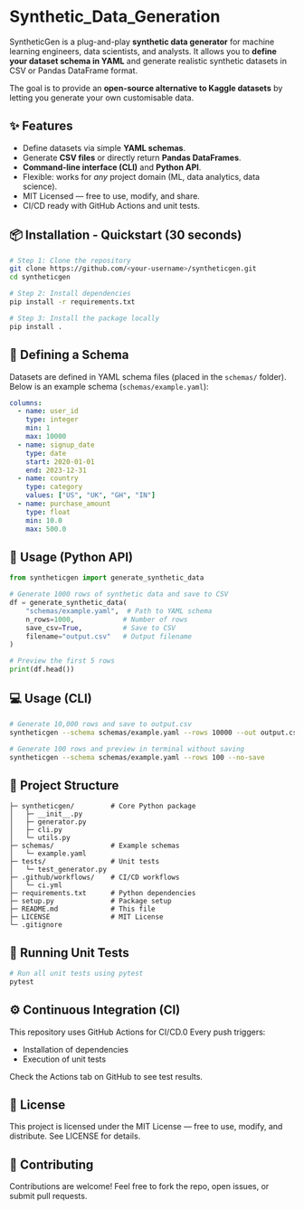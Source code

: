 # Synthetic_Data_Generation

SyntheticGen is a plug-and-play **synthetic data generator** for machine learning engineers, data scientists, and analysts. It allows you to **define your dataset schema in YAML** and generate realistic synthetic datasets in CSV or Pandas DataFrame format.

The goal is to provide an **open-source alternative to Kaggle datasets** by letting you generate your own customisable data.

## ✨ Features

- Define datasets via simple **YAML schemas**.
- Generate **CSV files** or directly return **Pandas DataFrames**.
- **Command-line interface (CLI)** and **Python API**.
- Flexible: works for *any* project domain (ML, data analytics, data science).
- MIT Licensed — free to use, modify, and share.
- CI/CD ready with GitHub Actions and unit tests.

## 📦 Installation - Quickstart (30 seconds)

```bash
# Step 1: Clone the repository
git clone https://github.com/<your-username>/syntheticgen.git
cd syntheticgen

# Step 2: Install dependencies
pip install -r requirements.txt

# Step 3: Install the package locally
pip install .
```

## 📝 Defining a Schema

Datasets are defined in YAML schema files (placed in the `schemas/` folder). Below is an example schema (`schemas/example.yaml`):

```yaml
columns:
  - name: user_id
    type: integer
    min: 1
    max: 10000
  - name: signup_date
    type: date
    start: 2020-01-01
    end: 2023-12-31
  - name: country
    type: category
    values: ["US", "UK", "GH", "IN"]
  - name: purchase_amount
    type: float
    min: 10.0
    max: 500.0
```

## 🐍 Usage (Python API)

```python
from syntheticgen import generate_synthetic_data

# Generate 1000 rows of synthetic data and save to CSV
df = generate_synthetic_data(
    "schemas/example.yaml",  # Path to YAML schema
    n_rows=1000,            # Number of rows
    save_csv=True,          # Save to CSV
    filename="output.csv"   # Output filename
)

# Preview the first 5 rows
print(df.head())
```

## 💻 Usage (CLI)

```bash
# Generate 10,000 rows and save to output.csv
syntheticgen --schema schemas/example.yaml --rows 10000 --out output.csv

# Generate 100 rows and preview in terminal without saving
syntheticgen --schema schemas/example.yaml --rows 100 --no-save
```

## 📂 Project Structure

```syntheticgen_project/
├─ syntheticgen/         # Core Python package
│   ├─ __init__.py
│   ├─ generator.py
│   ├─ cli.py
│   └─ utils.py
├─ schemas/              # Example schemas
│   └─ example.yaml
├─ tests/                # Unit tests
│   └─ test_generator.py
├─ .github/workflows/    # CI/CD workflows
│   └─ ci.yml
├─ requirements.txt      # Python dependencies
├─ setup.py              # Package setup
├─ README.md             # This file
├─ LICENSE               # MIT License
└─ .gitignore
```

## 🧪 Running Unit Tests

```bash
# Run all unit tests using pytest
pytest
```

## ⚙️ Continuous Integration (CI)

This repository uses GitHub Actions for CI/CD.0
Every push triggers:

- Installation of dependencies
- Execution of unit tests

Check the Actions tab on GitHub to see test results.

## 📜 License

This project is licensed under the MIT License — free to use, modify, and distribute. See LICENSE for details.

## 🚀 Contributing

Contributions are welcome! Feel free to fork the repo, open issues, or submit pull requests.
